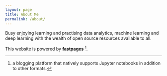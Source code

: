 ```yaml
---
layout: page
title: About Me
permalink: /about/
---
```


Busy enjoying learning and practising data analytics, machine learning and deep learning with the wealth of open source resources available to all.

This website is powered by **[fastpages](https://github.com/fastai/fastpages)** [^1].


[^1]:a blogging platform that natively supports Jupyter notebooks in addition to other formats.
